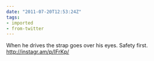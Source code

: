```yaml
---
date: "2011-07-20T12:53:24Z"
tags:
- imported
- from-twitter
---
```

When he drives the strap goes over his eyes. Safety first. http://instagr.am/p/IFrKp/
